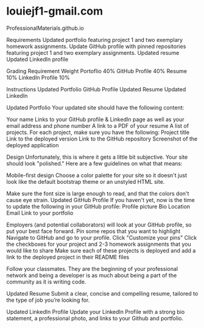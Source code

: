 # louiejf1-gmail.com
ProfessionalMaterials.github.io


Requirements
    Updated portfolio featuring project 1 and two exemplary homework assignments.
    Update GitHub profile with pinned repositories featuring project 1 and two exemplary assignments.
    Updated resume
    Updated LinkedIn profile

Grading
Requirement
    Weight
    Portoflio
    40%
    GitHub Profile
    40%
    Resume
    10%
    LinkedIn Profile
    10%

Instructions
    Updated Portfolio
    GitHub Profile
    Updated Resume
    Updated LinkedIn


Updated Portfolio
Your updated site should have the following content:

Your name
Links to your GitHub profile & LinkedIn page as well as your email address and phone number
A link to a PDF of your resume
A list of projects. For each project, make sure you have the following:
Project title
Link to the deployed version
Link to the GitHub repository
Screenshot of the deployed application

Design
Unfortunately, this is where it gets a little bit subjective. Your site should look
"polished." Here are a few guidelines on what that means:

Mobile-first design
Choose a color palette for your site so it doesn't just look like
the default bootstrap theme or an unstyled HTML site.

Make sure the font size is large enough to read, and that the colors don't cause eye strain.
Updated GitHub Profile
If you haven't yet, now is the time to update the following in your GitHub profile:
Profile picture
Bio
Location
Email
Link to your portfolio


Employers (and potential collaborators) will look at your GitHub profile, so put your best face forward.
Pin some repos that you want to highlight
Navigate to GitHub and go to your profile.
Click "Customize your pins"
Click the checkboxes for your project and 2-3 homework assignments that you would like to share
Make sure each of these projects is deployed and add a link to the deployed project in their README files

Follow your classmates. They are the beginning of your professional network and being a developer is as much about being a part of the community as it is writing code.

Updated Resume
Submit a clear, concise and compelling resume, tailored to the type of job you’re looking for.

Updated LinkedIn Profile
Update your LinkedIn Profile with a strong bio statement, a professional photo, and links to your Github and portfolio.